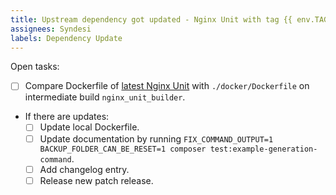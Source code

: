 ```yaml
---
title: Upstream dependency got updated - Nginx Unit with tag {{ env.TAG }}
assignees: Syndesi
labels: Dependency Update
---
```


Open tasks:

- [ ] Compare Dockerfile of [latest Nginx Unit](https://github.com/nginx/unit/tree/master/pkg/docker) with `./docker/Dockerfile` on intermediate build `nginx_unit_builder`.
- If there are updates:
  - [ ] Update local Dockerfile.
  - [ ] Update documentation by running `FIX_COMMAND_OUTPUT=1 BACKUP_FOLDER_CAN_BE_RESET=1 composer test:example-generation-command`.
  - [ ] Add changelog entry.
  - [ ] Release new patch release.
